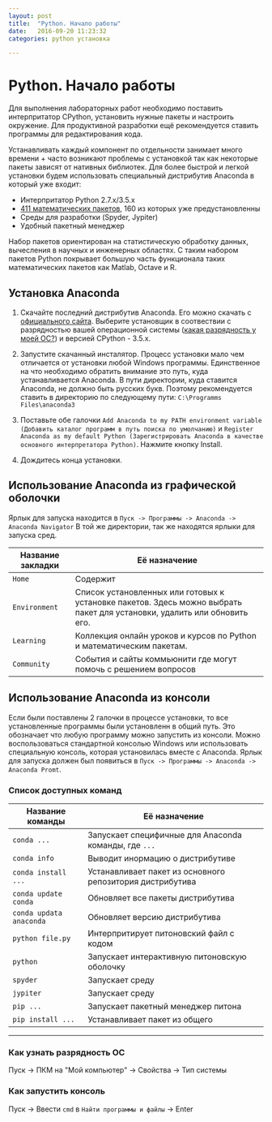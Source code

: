 ```yaml
---
layout: post
title:  "Python. Начало работы"
date:   2016-09-20 11:23:32
categories: python установка

---
```



# Python. Начало работы
Для выполнения лабораторных работ необходимо поставить интерпритатор CPython, установить нужные пакеты и настроить окружение. Для продуктивной разработки ещё рекомендуется ставить программы для редактирования кода.

Устанавливать каждый компонент по отдельности занимает много времени + часто возникают проблемы с установкой так как некоторые пакеты зависят от нативных библиотек.
Для более быстрой и легкой установки будем использовать специальный дистрибутив Anaconda в который уже входит:

* Интерпритатор Python 2.7.x/3.5.x
* [411 математических пакетов](https://docs.continuum.io/anaconda/pkg-docs), 160 из которых уже предустановленны
* Среды для разработки (Spyder, Jypiter)
* Удобный пакетный менеджер

Набор пакетов ориентирован на статистическую обработку данных, вычесления в научных и инженерных областях. С таким набором пакетов Python покрывает большую часть функционала таких математических пакетов как Matlab, Octave и R.

## Установка Anaconda
1. Скачайте последний дистрибутив Anaconda. Его можно скачать с [официального сайта](https://www.continuum.io/downloads). Выберите установщик в соотвествии c разрядностью вашей операционной системы ([какая разрядность у моей ОС?]()) и версией CPython - 3.5.x.
2. Запустите скачанный инсталятор. Процесс установки мало чем отличается от установки любой Windows программы. Единственное на что необходимо обратить внимание это путь, куда устанавливается Anaconda.
В пути директории, куда ставится Anaconda, не должно быть русских букв. Поэтому рекомендуется ставить в директорию по следующему пути:
`C:\Programms Files\anaconda3`

3. Поставьте обе галочки `Add Anaconda to my PATH environment variable (Добавить каталог программ в путь поиска по умолчанию)` и `Register Anaconda as my default Python (Зарегистрировать Anaconda в качестве основного интерпретатора Python)`. Нажмите кнопку Install.

4. Дождитесь конца установки.

## Использование Anaconda из графической оболочки
Ярлык для запуска находится в `Пуск -> Программы -> Anaconda -> Anaconda Navigator`
В той же директории, так же находятся ярлыки для запуска сред.

|Название закладки|Её назначение|
|-----------------|-------------|
|`Home`           |Содержит  |
|`Environment`    |Список установленных или готовых к установке пакетов. Здесь можно выбрать пакет для установки, удалить или обновить его.|
|`Learning`       |Коллекция онлайн уроков и курсов по Python и математическим пакетам.|
|`Community`      |События и сайты коммьюнити где могут помочь с решением вопросов| 

## Использование Anaconda из консоли
Если были поставлены 2 галочки в процессе установки, то все установленные программы были установленн в общий путь. Это обозначает что любую программу можно запустить из консоли. Можно воспользоваться стандартной конcолью Windows или использовать специальную консоль, которая установилась вместе с Anaconda. Ярлык для запуска должен был появиться в `Пуск -> Программы -> Anaconda -> Anaconda Promt`.

### Список доступных команд
|Название команды       |Её назначение                                            |
|-----------------------|---------------------------------------------------------|
|`conda ...`            |Запускает специфичные для Anaconda команды, где `...`    |
|`conda info`           |Выводит инормацию о дистрибутиве                         |
|`conda install ...`    |Устанавливает пакет из основного репозитория дистрибутива|
|`conda update conda`   |Обновляет все пакеты дистрибутива                        |
|`conda updata anaconda`|Обновляет версию дистрибутива                            |
|`python file.py`       |Интерпритирует питоновский файл с кодом                  |
|`python`               |Запускает интерактивную питоновскую оболочку             |
|`spyder`               |Запускает среду                                          |
|`jypiter`              |Запускает среду                                          |
|`pip ...`              |Запускает пакетный менеджер питона                       |
|`pip install ...`      |Устанавливает пакет из общего |


---------------------------------

### Как узнать разрядность ОС
Пуск -> ПКМ на "Мой компьютер" -> Свойства -> Тип системы

### Как запустить консоль
Пуск -> Ввести `cmd` в `Найти программы и файлы` -> Enter
